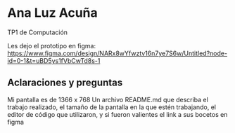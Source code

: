 # Ana Luz Acuña
TP1 de Computación

Les dejo el prototipo en figma: https://www.figma.com/design/NARx8wYfwztv16n7ye7S6w/Untitled?node-id=0-1&t=uBD5ys1fVbCwTd8s-1

## Aclaraciones y preguntas

Mi pantalla es de 1366 x 768
Un archivo README.md que describa el trabajo realizado, el tamaño de la
pantalla en la que estén trabajando, el editor de código que utilizaron, y si
fueron valientes el link a sus bocetos en figma
